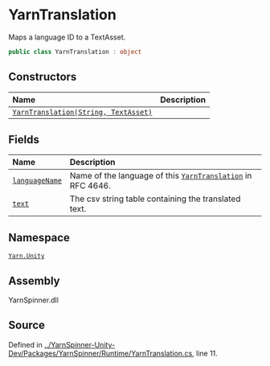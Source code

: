 # YarnTranslation

Maps a language ID to a TextAsset.

```csharp
public class YarnTranslation : object
```

## Constructors

| Name | Description |
| :--- | :--- |
| [`YarnTranslation(String, TextAsset)`](yarntranslation._ctor-system.string-textasset.md) |  |

## Fields

| Name | Description |
| :--- | :--- |
| [`languageName`](yarntranslation.languagename.md) | Name of the language of this [`YarnTranslation`](./) in RFC 4646. |
| [`text`](yarntranslation.text.md) | The csv string table containing the translated text. |

## Namespace

[`Yarn.Unity`](../)

## Assembly

YarnSpinner.dll

## Source

Defined in [../YarnSpinner-Unity-Dev/Packages/YarnSpinner/Runtime/YarnTranslation.cs](https://github.com/YarnSpinnerTool/YarnSpinner-Unity//blob/develop/Runtime/YarnTranslation.cs#L11), line 11.

